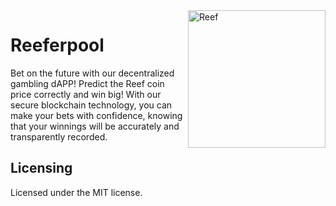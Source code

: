 <img src="https://i.imgur.com/Ovx8W2u.png" width="220" alt="Reef" align="right">

# Reeferpool

Bet on the future with our decentralized gambling dAPP! Predict the Reef coin price correctly and win big! With our secure blockchain technology, you can make your bets with confidence, knowing that your winnings will be accurately and transparently recorded.

## Licensing
Licensed under the MIT license.
